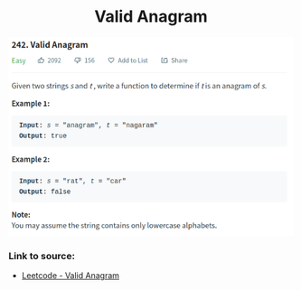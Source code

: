 <h1 align="center">Valid Anagram</h1>

![alt text](https://github.com/matthew01lokiet/Algorithmic-exercises/blob/main/z_description_images/Sorting/valid_anagram.png?raw=true)

### Link to source: 
- <a href="https://leetcode.com/problems/valid-anagram/">Leetcode - Valid Anagram</a>
